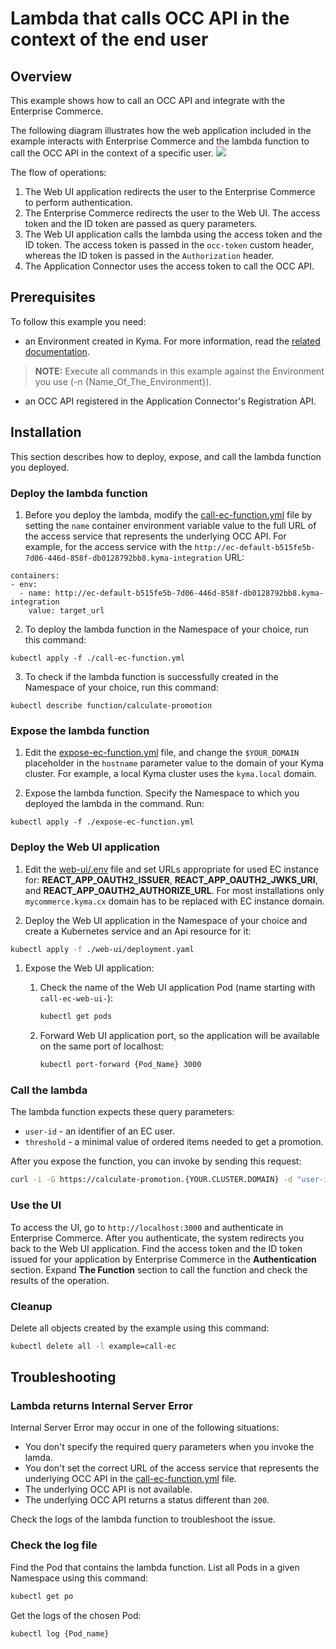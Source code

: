 # Lambda that calls OCC API in the context of the end user

## Overview

This example shows how to call an OCC API and integrate with the Enterprise Commerce.

The following diagram illustrates how the web application included in the example interacts with Enterprise Commerce and the lambda function to call the OCC API in the context of a specific user.
![](./diagram.png)

The flow of operations:
1. The Web UI application redirects the user to the Enterprise Commerce to perform authentication.
2. The Enterprise Commerce redirects the user to the Web UI. The access token and the ID token are passed as query parameters.
3. The Web UI application calls the lambda using the access token and the ID token. The access token is passed in the `occ-token` custom header, whereas the ID token is passed in the `Authorization` header.
4. The Application Connector uses the access token to call the OCC API.    

## Prerequisites

To follow this example you need:

- an Environment created in Kyma. For more information, read the [related documentation](https://github.com/kyma-project/kyma/blob/master/docs/kyma/docs/011-details-environments.md).

>**NOTE:** Execute all commands in this example against the Environment you use (-n {Name_Of_The_Environment}).

- an OCC API registered in the Application Connector's Registration API.

## Installation

This section describes how to deploy, expose, and call the lambda function you deployed.

### Deploy the lambda function

1. Before you deploy the lambda, modify the [call-ec-function.yml](call-ec-function.yml) file by setting the `name` container environment variable value to the full URL of the access service that represents the underlying OCC API. For example, for the access service with the `http://ec-default-b515fe5b-7d06-446d-858f-db0128792bb8.kyma-integration` URL:  

```
containers:
- env:
  - name: http://ec-default-b515fe5b-7d06-446d-858f-db0128792bb8.kyma-integration
    value: target_url
```

2. To deploy the lambda function in the Namespace of your choice, run this command:
```
kubectl apply -f ./call-ec-function.yml
```

3. To check if the lambda function is successfully created in the Namespace of your choice, run this command:
```
kubectl describe function/calculate-promotion
```

### Expose the lambda function

1. Edit the [expose-ec-function.yml](expose-ec-function.yaml) file, and change the `$YOUR_DOMAIN` placeholder in the `hostname` parameter value to the domain of your Kyma cluster.
For example, a local Kyma cluster uses the `kyma.local` domain.

2. Expose the lambda function. Specify the Namespace to which you deployed the lambda in the command. Run:
```
kubectl apply -f ./expose-ec-function.yml
```

### Deploy the Web UI application

1. Edit the [web-ui/.env](web-ui/.env) file and set URLs appropriate for used EC instance for:
   **REACT_APP_OAUTH2_ISSUER**, **REACT_APP_OAUTH2_JWKS_URI**, and **REACT_APP_OAUTH2_AUTHORIZE_URL**.
   For most installations only `mycommerce.kyma.cx` domain has to be replaced with EC instance domain.

1. Deploy the Web UI application in the Namespace of your choice and create a Kubernetes service and an Api resource for it:

  ```bash
  kubectl apply -f ./web-ui/deployment.yaml
  ```

1. Expose the Web UI application:

   1. Check the name of the Web UI application Pod (name starting with `call-ec-web-ui-`):

      ```bash
      kubectl get pods
      ```

   1. Forward Web UI application port, so the application will be available on the same port of localhost:

      ```bash
      kubectl port-forward {Pod_Name} 3000
      ```

### Call the lambda

The lambda function expects these query parameters:

- `user-id` - an identifier of an EC user.
- `threshold` - a minimal value of ordered items needed to get a promotion.

After you expose the function, you can invoke by sending this request:
```bash
curl -i -G https://calculate-promotion.{YOUR.CLUSTER.DOMAIN} -d "user-id={customer_id}" -d "threshold=1000" -H "occ-token: {EC_access_token}" -H "Authorization: Bearer {EC_ID_token}"
```

### Use the UI

To access the UI, go to `http://localhost:3000` and authenticate in Enterprise Commerce. After you authenticate, the system redirects you back to the Web UI application.
Find the access token and the ID token issued for your application by Enterprise Commerce in the **Authentication** section. Expand **The Function** section to call the function and check the results of the operation.

### Cleanup
Delete all objects created by the example using this command:
```bash
kubectl delete all -l example=call-ec
```

## Troubleshooting

### Lambda returns Internal Server Error

Internal Server Error may occur in one of the following situations:
- You don't specify the required query parameters when you invoke the lamda.
- You don't set the correct URL of the access service that represents the underlying OCC API in the [call-ec-function.yml](call-ec-function.yml) file.
- The underlying OCC API is not available.
- The underlying OCC API returns a status different than `200`.

Check the logs of the lambda function to troubleshoot the issue.

### Check the log file

Find the Pod that contains the lambda function. List all Pods in a given Namespace using this command:
```bash
kubectl get po
```

Get the logs of the chosen Pod:
```bash
kubectl log {Pod_name}
```      
